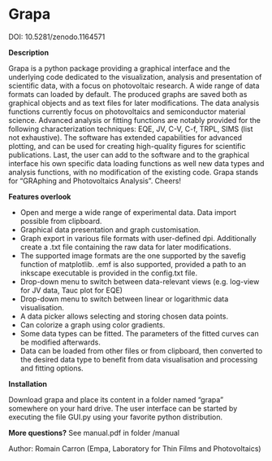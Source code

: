 # Grapa

DOI: 10.5281/zenodo.1164571

**Description**

Grapa is a python package providing a graphical interface and the underlying code dedicated to the visualization, analysis and presentation of scientific data, with a focus on photovoltaic research.
A wide range of data formats can loaded by default. The produced graphs are saved both as graphical objects and as text files for later modifications.
The data analysis functions currently focus on photovoltaics and semiconductor material science. Advanced analysis or fitting functions are notably provided for the following characterization techniques: EQE, JV, C-V, C-f, TRPL, SIMS (list not exhaustive).
The software has extended capabilities for advanced plotting, and can be used for creating high-quality figures for scientific publications.
Last, the user can add to the software and to the graphical interface his own specific data loading functions as well new data types and analysis functions, with no modification of the existing code.
Grapa stands for “GRAphing and Photovoltaics Analysis”.
Cheers!


**Features overlook**

- Open and merge a wide range of experimental data. Data import possible from clipboard.
- Graphical data presentation and graph customisation.
- Graph export in various file formats with user-defined dpi. Additionally create a .txt file containing the raw data for later modifications.
- The supported image formats are the one supported by the savefig function of matplotlib. .emf is also supported, provided a path to an inkscape executable is provided in the config.txt file.
- Drop-down menu to switch between data-relevant views (e.g. log-view for JV data, Tauc plot for EQE)
- Drop-down menu to switch between linear or logarithmic data visualisation.
- A data picker allows selecting and storing chosen data points.
- Can colorize a graph using color gradients.
- Some data types can be fitted. The parameters of the fitted curves can be modified afterwards.
- Data can be loaded from other files or from clipboard, then converted to the desired data type to benefit from data visualisation and processing and fitting options.


**Installation**

Download grapa and place its content in a folder named “grapa” somewhere on your hard drive.
The user interface can be started by executing the file GUI.py using your favorite python distribution.

**More questions?**
See manual.pdf in folder /manual


Author: Romain Carron (Empa, Laboratory for Thin Films and Photovoltaics)
